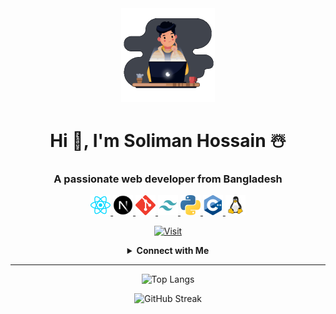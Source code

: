 <div align="center">
<img src="dev.gif" alt="coder" width="150" height="150"/>

<h1>Hi 👋, I'm Soliman Hossain ☃️</h1>
<h3>A passionate web developer from Bangladesh</h3>

<p>  <a href="https://react.dev/"> <img src="icons/react.svg" alt="react" width="32" height="32"/> </a> <a href="https://nextjs.org/"> <img src="icons/nextjs.svg" alt="nextjs"  width="32" height="32"/> </a>  <a href="https://git-scm.com/"> <img src="icons/git.svg" alt="git"  width="32" height="32"/> </a> <a href="https://tailwindcss.com/"><a href="https://www.python.org"> <img src="icons/tailwind.svg" alt="tailwind"  width="32" height="32"/> </a><a href="https://www.python.org"> <img src="icons/python.svg" alt="python"  width="32" height="32"/> </a><a href="https://www.w3schools.com/cpp/"> <img src="icons/cpp.svg" alt="cplusplus"  width="32" height="32"/> </a> <a href="https://www.linux.org/"> <img src="icons/linux.svg" alt="linux"  width="32" height="32"/> </a> </p>

[![Visit](https://visitcount.itsvg.in/api?id=solimanhossain&label=Visits&color=12&icon=5)](https://github.com/solimanhossain?tab=repositories)

<details>
<summary><b>Connect with Me</b></summary><br>

> <br> <img src="icons/mail.svg" width="20"/> ***solimanhossainsohan@gmail.com*** <br> <table>

  <tr>
  <th>
     <a href="https://solimanhossain.github.io/"><img alt="Portfolio" src="icons/portfolio.svg" title="Portfolio" width="42" height="42" /></a>
    </th>
    <th>
     <a href="https://www.linkedin.com/in/solimanhossain/"><img alt="Linkedin" title="Linkedin" height="42" width="42" src="icons/linkedin.svg"></a>
    </th>
    <th>
     <a href="https://tinyurl.com/solimanhossainresume"><img alt="CV" title="CV" height="42" width="42" src="icons/cv.svg"></a>
    </th>
    <th>
     <a href="https://t.me/solimanhossain"><img alt="Leetcode" title="Leetcode" height="42" width="42" src="icons/telegram.svg"></a>
    </th>
  </tr>
</table>
<tr>

[![Telegram](https://img.shields.io/badge/LeetCode-FFA116.svg?logo=LeetCode&logoColor=white)](https://leetcode.com/solimanhossain/) [![Pixabay](https://img.shields.io/badge/Pixabay-2EC66D.svg?logo=Pixabay&logoColor=white)](https://pixabay.com/users/solimanhossain)

</tr>
<br>
</details>

---

![Top Langs](https://sol-github-readme-stats.vercel.app/api/top-langs/?username=solimanhossain&hide=jupyter%20notebook,html&layout=compact&theme=transparent)

![GitHub Streak](https://sol-github-readme-streak-stats.vercel.app?user=solimanhossain&mode=weekly&background=00000000&ring=0000FF&fire=FF0000&stroke=808080&currStreakNum=FFFF00&currStreakLabel=008000&sideLabels=808080&sideNums=C0C0C0&border=808080)

</div>

<!-- https://home.aveek.io/GitHub-Profile-Badges/ -->
